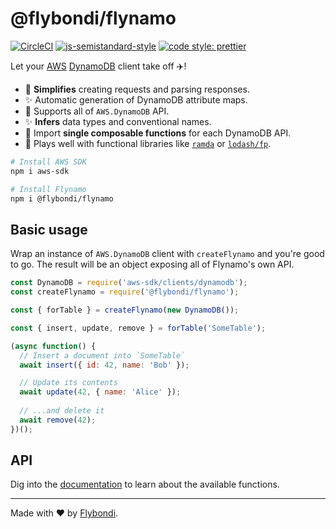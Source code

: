 # @flybondi/flynamo

[![CircleCI](https://circleci.com/gh/flybondi/flynamo/tree/develop.svg?style=svg)](https://circleci.com/gh/flybondi/flynamo/tree/develop)
[![js-semistandard-style](https://img.shields.io/badge/code%20style-semistandard-brightgreen.svg?style=flat-square)](https://github.com/Flet/semistandard)
[![code style: prettier](https://img.shields.io/badge/code_style-prettier-ff69b4.svg?style=flat-square)](https://github.com/prettier/prettier)

Let your [AWS][aws] [DynamoDB][dynamodb] client take off ✈️!

- 🔧 **Simplifies** creating requests and parsing responses.
- ✨ Automatic generation of DynamoDB attribute maps.
- 💪 Supports all of `AWS.DynamoDB` API.
- ✨ **Infers** data types and conventional names.
- 💪 Import **single composable functions** for each DynamoDB API.
- 🙌 Plays well with functional libraries like [`ramda`][ramda] or [`lodash/fp`][lodashfp].

```sh
# Install AWS SDK
npm i aws-sdk

# Install Flynamo
npm i @flybondi/flynamo
```

## Basic usage

Wrap an instance of `AWS.DynamoDB` client with `createFlynamo` and you're good to go. The result will be an object exposing all of Flynamo's own API.

```js
const DynamoDB = require('aws-sdk/clients/dynamodb');
const createFlynamo = require('@flybondi/flynamo');

const { forTable } = createFlynamo(new DynamoDB());

const { insert, update, remove } = forTable('SomeTable');

(async function() {
  // Insert a document into `SomeTable`
  await insert({ id: 42, name: 'Bob' });

  // Update its contents
  await update(42, { name: 'Alice' });
  
  // ...and delete it
  await remove(42);
})();
```

## API

Dig into the [documentation][flynamo-jsdoc] to learn about the available functions.

---

Made with ❤️ by [Flybondi][flybondi].

[aws]: https://aws.amazon.com/
[dynamodb]: https://docs.aws.amazon.com/amazondynamodb/latest/APIReference/Welcome.html
[ramda]: http://ramdajs.com/
[lodashfp]: https://github.com/lodash/lodash/wiki/FP-Guide
[flynamo-jsdoc]: https://flybondi.github.io/flynamo/
[flybondi]: https://flybondi.com
